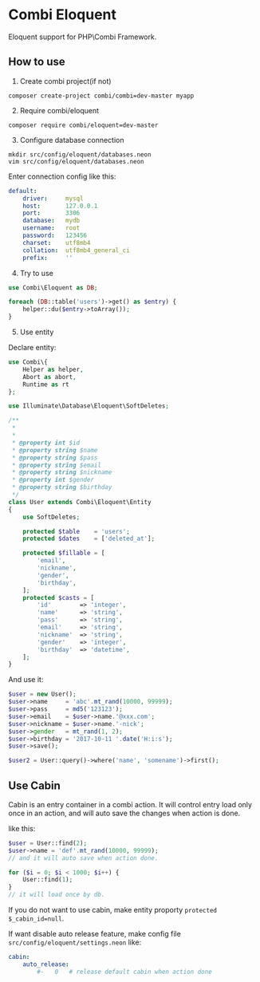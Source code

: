 # Combi Eloquent

Eloquent support for PHP\Combi Framework.

## How to use

1.  Create combi project(if not)

```
composer create-project combi/combi=dev-master myapp
```

2.  Require combi/eloquent

```
composer require combi/eloquent=dev-master
```

3.  Configure database connection

```
mkdir src/config/eloquent/databases.neon
vim src/config/eloquent/databases.neon
```

Enter connection config like this:

```yaml
default:
    driver:     mysql
    host:       127.0.0.1
    port:       3306
    database:   mydb
    username:   root
    password:   123456
    charset:    utf8mb4
    collation:  utf8mb4_general_ci
    prefix:     ''
```

4.  Try to use

```php
use Combi\Eloquent as DB;

foreach (DB::table('users')->get() as $entry) {
    helper::du($entry->toArray());
}
```

5.  Use entity

Declare entity:

```php
use Combi\{
    Helper as helper,
    Abort as abort,
    Runtime as rt
};

use Illuminate\Database\Eloquent\SoftDeletes;

/**
 *
 *
 * @property int $id
 * @property string $name
 * @property string $pass
 * @property string $email
 * @property string $nickname
 * @property int $gender
 * @property string $birthday
 */
class User extends Combi\Eloquent\Entity
{
    use SoftDeletes;

    protected $table    = 'users';
    protected $dates    = ['deleted_at'];

    protected $fillable = [
        'email',
        'nickname',
        'gender',
        'birthday',
    ];
    protected $casts = [
        'id'        => 'integer',
        'name'      => 'string',
        'pass'      => 'string',
        'email'     => 'string',
        'nickname'  => 'string',
        'gender'    => 'integer',
        'birthday'  => 'datetime',
    ];
}
```

And use it:

```php
$user = new User();
$user->name     = 'abc'.mt_rand(10000, 99999);
$user->pass     = md5('123123');
$user->email    = $user->name.'@xxx.com';
$user->nickname = $user->name.'-nick';
$user->gender   = mt_rand(1, 2);
$user->birthday = '2017-10-11 '.date('H:i:s');
$user->save();

$user2 = User::query()->where('name', 'somename')->first();
```

## Use Cabin

Cabin is an entry container in a combi action. It will control entry load only once in an action, and will auto save the changes when action is done.

like this:

```php
$user = User::find(2);
$user->name = 'def'.mt_rand(10000, 99999);
// and it will auto save when action done.

for ($i = 0; $i < 1000; $i++) {
    User::find(1);
}
// it will load once by db.
```

If you do not want to use cabin, make entity proporty ```protected $_cabin_id=null```.

If want disable auto release feature, make config file ```src/config/eloquent/settings.neon``` like:

```yaml
cabin:
    auto_release:
        #-   0   # release default cabin when action done
```